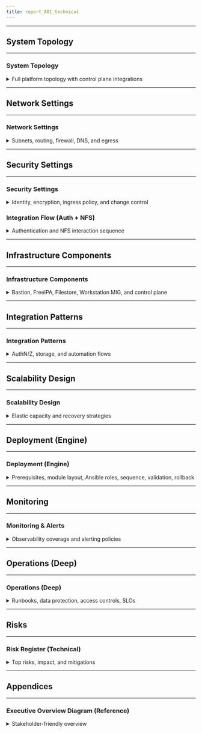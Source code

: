 ```yaml
---
title: report_A01_technical
---
```


---
## System Topology
---
### System Topology
<details>
<summary>Full platform topology with control plane integrations</summary>

---
- Overview
  - VPC `data-platform` segmented into subnets: `management` (IAP, Bastion, FreeIPA), `services` (Filestore), `workstations` (MIG 0–10)
  - Control plane: Terraform (infra), Ansible (config) via GitHub Actions using `WIF` (no SA keys)
  - Security: IAP-only ingress, deny-by-default firewall, `CMEK` via KMS, runtime secrets in Secret Manager
- Diagram
  ```mermaid
  graph TB
    subgraph Internet["Users (Corp / VPN)"]
      User["Engineers (20–30)"]
    end

    subgraph GCP["GCP Project"]
      KMS["KMS (CMEK)"]
      SM["Secret Manager"]
      WIF["Workload Identity Federation (GitHub Actions)"]

      subgraph VPC["VPC: data-platform"]
        subgraph MGMT["Subnet: management"]
          IAP["IAP TCP Forwarding"]
          Bastion["Bastion VM"]
          FreeIPA["FreeIPA Server"]
        end

        subgraph SRV["Subnet: services"]
          Filestore["Filestore Enterprise (NFS v4.1)"]
        end

        subgraph WS["Subnet: workstations"]
          MIG["Workstation MIG (0–10 instances)"]
        end
      end

      APIs["GCP APIs (Terraform/Ansible targets)"]
    end

    User -->|"OAuth2"| IAP
    IAP -->|"TCP Forwarding (SSH)"| Bastion
    Bastion -->|"LDAP/Kerberos (PAM/SSSD)"| FreeIPA
    MIG -->|"LDAP/Kerberos (SSSD)"| FreeIPA
    MIG -->|"NFS v4.1 via autofs (home dirs)"| Filestore
    Bastion -.->|"Admin/Bootstrap"| Filestore

    WIF -->|"OIDC"| APIs
    APIs -->|"Provision"| VPC
    APIs -->|"Provision"| Bastion
    APIs -->|"Provision"| FreeIPA
    APIs -->|"Provision"| Filestore
    APIs -->|"Provision"| MIG

    KMS -->|"CMEK"| Filestore
    SM -->|"Runtime Secrets"| Bastion
    SM -->|"Runtime Secrets"| FreeIPA

    classDef boundary fill:#f7f7f7,stroke:#bbb,stroke-width:1px;
    class VPC,MGMT,SRV,WS boundary;
  ```
---

</details>

---
## Network Settings
---
### Network Settings
<details>
<summary>Subnets, routing, firewall, DNS, and egress</summary>

---
- Subnets: `management` (IAP, bastion, FreeIPA), `services` (Filestore), `workstations` (MIG)
- Ingress: SSH restricted to IAP TCP forwarding; no public SSH to VMs
- East/West: firewall deny-by-default; least-privilege rules between subnets
- DNS: FreeIPA/DNS for realm and host resolution; Cloud DNS optional for zones
- Egress: optional Cloud NAT to allow outbound without external IPs
- Diagram
  ```mermaid
  graph LR
    subgraph VPC["VPC: data-platform"]
      subgraph MGMT["Subnet: management (10.0.1.0/24)"]
        Bastion["Bastion VM"]
        FreeIPA["FreeIPA Server"]
      end
      subgraph SRV["Subnet: services (10.0.2.0/24)"]
        Filestore["Filestore (NFS v4.1)"]
      end
      subgraph WS["Subnet: workstations (10.0.3.0/24)"]
        MIG["Workstations (MIG)"]
      end
    end

    IAP["IAP (SSH)"] -->|"Allow: TCP 22 via IAP"| Bastion
    MIG -->|"LDAP/Kerberos"| FreeIPA
    MIG -->|"NFS v4.1 (autofs)"| Filestore
    Bastion -.->|"Admin NFS tools"| Filestore

    CloudNAT["Cloud NAT (optional)"] --- VPC
    FW["Firewall: deny-by-default"] --- VPC
    DNS["DNS: FreeIPA DNS (realm)"] --- MGMT

    classDef boundary fill:#f7f7f7,stroke:#bbb,stroke-width:1px;
    class VPC,MGMT,SRV,WS boundary;
  ```
---

</details>

---
## Security Settings
---
### Security Settings
<details>
<summary>Identity, encryption, ingress policy, and change control</summary>

---
- Identity & SSO: FreeIPA provides LDAP/Kerberos; PAM/SSSD on hosts enforce policies
- Ingress policy: IAP-only access path; SSH via bastion; no direct external SSH
- Authorization: sudo governed by IPA groups; least-privilege IAM in GCP
- Encryption: `CMEK` with KMS on supported resources; secrets via Secret Manager
- CI/CD hardening: `WIF` for GitHub Actions; no SA keys; OIDC trust configured and version-controlled
- Change control: Terraform for infra; Ansible for config; peer review and change windows
- Diagram
  ```mermaid
  sequenceDiagram
    autonumber
    participant U as User
    participant IAP as IAP (TCP Forwarding)
    participant B as Bastion
    participant IPA as FreeIPA
    participant W as Workstation
    participant N as Filestore (NFS)

    U->>IAP: Authenticate (OAuth2)
    IAP->>B: Establish SSH (IAP TCP tunnel)
    B->>IPA: PAM/SSSD lookup (LDAP/Kerberos)
    IPA-->>B: AuthZ/AuthN response
    U->>W: SSH jump via Bastion
    W->>IPA: SSSD join/lookup (Kerberos/LDAP)
    W->>N: autofs mount home (v4.1)
    N-->>W: Home ready
  ```
---

</details>

### Integration Flow (Auth + NFS)
<details>
<summary>Authentication and NFS interaction sequence</summary>

---
- Diagram
  ```mermaid
  sequenceDiagram
    autonumber
    participant U as User
    participant IAP as IAP (TCP Forwarding)
    participant B as Bastion
    participant IPA as FreeIPA
    participant W as Workstation
    participant N as Filestore (NFS)

    U->>IAP: Authenticate (OAuth2)
    IAP->>B: Establish SSH (IAP TCP tunnel)
    B->>IPA: PAM/SSSD lookup (LDAP/Kerberos)
    IPA-->>B: AuthZ/AuthN response
    U->>W: SSH jump via Bastion
    W->>IPA: SSSD join/lookup (Kerberos/LDAP)
    W->>N: autofs mount home (v4.1)
    N-->>W: Home ready
  ```
---

</details>

---
## Infrastructure Components
---
### Infrastructure Components
<details>
<summary>Bastion, FreeIPA, Filestore, Workstation MIG, and control plane</summary>

---
- Bastion: IAP-only SSH entry; hardened configuration; NFS tools installed
- FreeIPA: centralized identity, LDAP/Kerberos, PAM/SSSD policies; provides DNS/realm
- Filestore Enterprise: NFS v4.1 shared storage; user home directories via autofs
- Workstation MIG: 0–10 instances; SSSD, autofs, developer tools (Code-server/JupyterLab)
- Control plane: Terraform (infra), Ansible (config); Secret Manager for runtime secrets; KMS for `CMEK`
- CI/CD: GitHub Actions with `WIF` (no SA keys) to call GCP APIs
---

</details>

---
## Integration Patterns
---
### Integration Patterns
<details>
<summary>AuthN/Z, storage, and automation flows</summary>

---
- Auth: PAM/SSSD ↔ FreeIPA (LDAP/Kerberos) for login, groups, sudo
- Storage: autofs mounts NFS homes from Filestore; per-user directories
- Automation: Terraform provisions VPC/VMs/services; Ansible configures bastion, FreeIPA, and workstations
- CI/CD: GitHub Actions with `WIF` invokes Terraform/Ansible; no static credentials
- Diagram
  ```mermaid
  flowchart LR
    subgraph TF["Terraform"]
      Net["VPC/Subnets"]
      CE["Compute (Bastion/IPA/MIG)"]
      FS["Filestore"]
    end
    TF --> ANS["Ansible"]
    ANS --> Bastion["Bastion Config"]
    ANS --> IPA["FreeIPA Server"]
    ANS --> WS["Workstation Clients"]
  ```
---

</details>

---
## Scalability Design
---
### Scalability Design
<details>
<summary>Elastic capacity and recovery strategies</summary>

---
- Workstations: MIG autoscaling (0–10) based on demand; instances are disposable and rebuilt to remediate drift
- Filestore: scale performance tier/capacity to meet IOPS/latency SLOs; monitor and right-size periodically
- FreeIPA: consider warm standby or documented rapid restore; frequent `ipa-backup`
- Horizontal growth: add subnets/regions if required; preserve isolation and least-privilege rules
---

</details>

---
## Deployment (Engine)
---
### Deployment (Engine)
<details>
<summary>Prerequisites, module layout, Ansible roles, sequence, validation, rollback</summary>

---

#### Prerequisites
- Tooling: Terraform >= `1.6`, Ansible >= `2.15`, gcloud SDK
- Access: GCP project with billing; contributor/editor as appropriate; IAP access group membership
- Configuration: Terraform backend (remote state), environment variables and tfvars; Ansible inventories and group_vars
- Security: `WIF` configured for GitHub Actions; no SA keys; Secret Manager entries prepared
- KMS: Keyring/keys created for `CMEK`; IAM grants applied

---

#### Terraform Modules
- Foundation (Phase 0): enable APIs, `WIF`, `KMS/CMEK`, org policies
- Network: VPC, subnets (`management`, `services`, `workstations`), firewall rules (deny-by-default)
- Bastion: VM instance, IAP-only ingress, OS hardening base
- FreeIPA: server VM, bootstrap disks, network
- Filestore: Enterprise tier, export policy to subnets
- Workstations: MIG (0–10), template with SSSD/autofs prerequisites

---

#### Ansible Playbooks
- Bastion: `common-base`, hardening, IAP SSH config, NFS tools
- FreeIPA: server install, realm setup, DNS, PAM/SSSD policies
- Workstations: IPA client join, autofs maps for NFS home, developer tools (Code-server/JupyterLab)
- Idempotency: reruns safe; use tags for targeted changes (for example `--tags filestore-bootstrap`)

---

#### Coordination Workflow
- Diagram
  ```mermaid
  flowchart LR
    subgraph TF["Terraform"]
      P0["Phase 0: Foundation Security\n- Enable APIs\n- KMS/CMEK\n- WIF (GitHub ↔ GCP)\n- Org Policies"]
      P1["Phase 1: Infra Provision\n- VPC & Subnets\n- Bastion VM\n- FreeIPA VM\n- Filestore\n- Workstation MIG"]
    end

    subgraph ANS["Ansible"]
      P2A["Phase 2A: Bastion Config\n- Common base\n- IAP SSH hardening\n- NFS tools"]
      P2B["Phase 2B: FreeIPA Config\n- Server install\n- Realm setup\n- PAM/SSSD policies"]
      P2C["Phase 2C: Workstation Config\n- Join to IPA\n- autofs NFS home\n- Dev tools (Code-server/JupyterLab)"]
    end

    subgraph P3["Phase 3: Production Hardening"]
      P3A["Security Audit"]
      P3B["Performance Testing"]
      P3C["Monitoring Setup"]
      P3D["Backup Strategy"]
      P3E["DR Testing"]
    end

    subgraph P4["Phase 4: Onboarding & Docs"]
      P4A["Admin Accounts"]
      P4B["Test Accounts"]
      P4C["Access Validation"]
      P4D["Documentation"]
      P4E["Training"]
    end

    P0 --> P1
    P1 --> P2A
    P1 --> P2B
    P1 --> P2C
    P2A --> P3A
    P2C --> P3B
    P2C --> P3C
    P2C --> P3D
    P3D --> P3E
    P3A --> P4A
    P3A --> P4D
    P2B --> P4B
    P4A --> P4B --> P4C --> P4E
    TF -. orchestrates .-> ANS
  ```

---

#### Validation Steps
- IAP SSH to bastion succeeds; no public SSH; firewall rules deny-by-default
- Bastion/workstation login resolves via FreeIPA; `id <user>` shows expected groups
- Workstation autofs mounts Filestore home; read/write within SLOs
- Dev tools (code-server, JupyterLab) reachable as per policy; dashboards/alerts active

---

#### Rollback Procedures
- Terraform: targeted destroy/apply for failed modules; preserve state integrity; explicit approvals
- Ansible: re-run roles with known good vars/tags; for workstations, recreate instances via MIG to remediate drift
- Data: Filestore snapshots for restore; verify before resuming operations
- Identity: restore FreeIPA from `ipa-backup` if needed; rotate passwords/keys as part of recovery

---

</details>

---
## Monitoring
---
### Monitoring & Alerts
<details>
<summary>Observability coverage and alerting policies</summary>

---
- Stack: Cloud Monitoring dashboards and alerting; Cloud Logging for audit and system logs; optional exporters for FreeIPA metrics
- Key metrics: VM CPU, memory, disk; Filestore IOPS/throughput/latency; FreeIPA service health; authentication failure rate; IAP access logs
- Synthetic checks: periodic SSH via IAP, FreeIPA LDAP bind checks, NFS mount and read/write probes from a canary workstation
- Alert policies: graded severities with clear runbooks; include rate-based alerts for login failures and NFS saturation
- Dashboards: per-component (bastion, FreeIPA, Filestore, MIG) and executive overview for availability and capacity
---

</details>

---
## Operations (Deep)
---
### Operations (Deep)
<details>
<summary>Runbooks, data protection, access controls, SLOs</summary>

---

#### Runbooks
- User onboarding (FreeIPA): create user, assign groups, verify login via IAP → bastion → workstation; ensure home dir created on first login via autofs
- User offboarding: disable user in FreeIPA, remove from groups, archive and retain NFS home per retention policy, revoke IAP access group
- Workstation lifecycle: scale MIG as needed; to recycle an instance, cordon (via label/group), drain user sessions, recreate instance to remediate drift
- Password and auth: support `ipa` password reset; guide users on Kerberos `kinit`, `klist`, ticket renewal; enforce password policies in FreeIPA
- NFS troubleshooting: verify autofs maps, test `showmount -e` and `mount -t nfs4`; check Filestore health and network ACLs/firewall
- FreeIPA maintenance: monitor services; apply updates during maintenance windows; back up with `ipa-backup`; maintain a recovery SOP
- Change management: all infra changes via Terraform; config changes via Ansible with tags; record changes and validation in change log

---

#### Backups & DR
- Filestore protection: daily snapshots with weekly/monthly retention; define `RPO` and `RTO` targets aligned to business impact
- FreeIPA backup: periodic `ipa-backup` archives stored securely; document restore steps and verify integrity
- Configuration state: Terraform remote state with backups; Ansible inventories and roles versioned in Git
- DR exercises: quarterly restore tests for Filestore snapshots and FreeIPA backups; document outcomes and remediation actions
- Cross-region considerations: assess replication requirements and costs; document failover procedure if required by SLA

---

#### Access Management
- Identity source: FreeIPA as system of record for users, groups, and sudo policies; Cloud IAM for GCP resource permissions
- Group-based access: map engineering cohorts to FreeIPA groups; align IAP access to group membership; least-privilege by default
- Privileged access: define admin groups with time-bounded elevation; enforce MFA where applicable; maintain break-glass account with sealed procedures
- Auditability: log IAP access, SSH sessions, sudo invocations, and FreeIPA changes; centralize logs and alerts in Cloud Logging/Monitoring
- Join/leave process: documented workflows for onboarding/offboarding; periodic review of group memberships and dormant accounts

---

#### SLOs & Reporting
- Availability SLO: `99.9%` platform uptime; authentication median response `<2s`; define error budget and burn alerts
- Performance SLOs: NFS latency within target (read/write) for typical workloads; workstation readiness time within agreed bounds
- Operational KPIs: deployment success rate, mean time to recover (`MTTR`), incident count, backup success rate, DR test success
- Reporting cadence: monthly service report to stakeholders with SLOs, KPIs, costs, and improvement actions
- Cost governance: track Filestore and MIG spend; scale policies reviewed monthly for cost/performance balance

---

</details>

---
## Risks
---
### Risk Register (Technical)
<details>
<summary>Top risks, impact, and mitigations</summary>

---
- FreeIPA availability: single-server failure could impact logins; mitigation: frequent backups, documented recovery, evaluate warm standby
- NFS performance bottlenecks under peak load; mitigation: monitor IOPS/latency, scale Filestore tier/capacity, optimize autofs and client mounts
- Misconfigured IAP/firewall exposing services; mitigation: deny-by-default rules, change review, automated validation checks
- WIF/OIDC configuration drift breaks CI/CD; mitigation: version-controlled identity settings, validation pipeline, fallback manual deploy SOP
- Cost overrun from MIG growth; mitigation: autoscaling bounds, usage dashboards, periodic right-sizing reviews
- Operational error during changes; mitigation: change windows, peer review, staged rollouts, fast rollback via Terraform/Ansible
---

</details>

---
## Appendices
---
### Executive Overview Diagram (Reference)
<details>
<summary>Stakeholder-friendly overview</summary>

---
- Diagram
  ```mermaid
  graph LR
    Users["Users (20–30 Engineers)"] --> IAP["IAP (Secure Access)"] --> Bastion["Bastion"] --> Workstations["Workstations (MIG)"]
    Workstations --> Filestore["Filestore (Shared NFS)"]
    Workstations -. SSO .- FreeIPA["FreeIPA (SSO)"]

    subgraph Security["Security Features"]
      WIF["WIF (No SA Keys)"]
      CMEK["CMEK Encryption"]
      FW["Deny-by-default Firewall"]
    end

    WIF --- IAP
    CMEK --- Filestore
    FW --- Bastion
    FW --- Workstations

    classDef highlight fill:#f5faff,stroke:#7fb3ff,stroke-width:1px;
    class IAP,Bastion,Workstations,Filestore,FreeIPA highlight;
  ```
---

</details>


